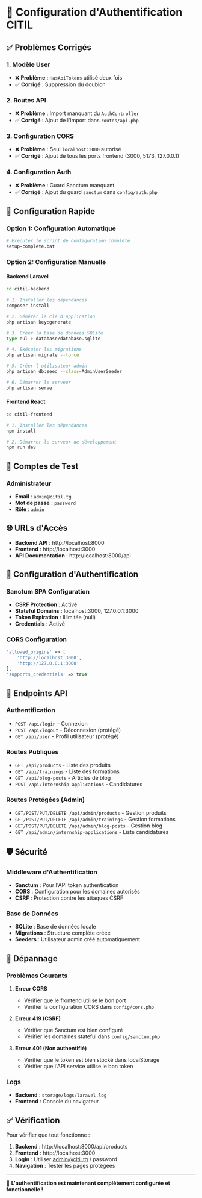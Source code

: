 # 🔐 Configuration d'Authentification CITIL

## ✅ Problèmes Corrigés

### 1. **Modèle User**
- ❌ **Problème** : `HasApiTokens` utilisé deux fois
- ✅ **Corrigé** : Suppression du doublon

### 2. **Routes API**
- ❌ **Problème** : Import manquant du `AuthController`
- ✅ **Corrigé** : Ajout de l'import dans `routes/api.php`

### 3. **Configuration CORS**
- ❌ **Problème** : Seul `localhost:3000` autorisé
- ✅ **Corrigé** : Ajout de tous les ports frontend (3000, 5173, 127.0.0.1)

### 4. **Configuration Auth**
- ❌ **Problème** : Guard Sanctum manquant
- ✅ **Corrigé** : Ajout du guard `sanctum` dans `config/auth.php`

## 🚀 Configuration Rapide

### Option 1: Configuration Automatique
```bash
# Exécuter le script de configuration complète
setup-complete.bat
```

### Option 2: Configuration Manuelle

#### Backend Laravel
```bash
cd citil-backend

# 1. Installer les dépendances
composer install

# 2. Générer la clé d'application
php artisan key:generate

# 3. Créer la base de données SQLite
type nul > database/database.sqlite

# 4. Exécuter les migrations
php artisan migrate --force

# 5. Créer l'utilisateur admin
php artisan db:seed --class=AdminUserSeeder

# 6. Démarrer le serveur
php artisan serve
```

#### Frontend React
```bash
cd citil-frontend

# 1. Installer les dépendances
npm install

# 2. Démarrer le serveur de développement
npm run dev
```

## 🔑 Comptes de Test

### Administrateur
- **Email** : `admin@citil.tg`
- **Mot de passe** : `password`
- **Rôle** : `admin`

## 🌐 URLs d'Accès

- **Backend API** : http://localhost:8000
- **Frontend** : http://localhost:3000
- **API Documentation** : http://localhost:8000/api

## 🔧 Configuration d'Authentification

### Sanctum SPA Configuration
- **CSRF Protection** : Activé
- **Stateful Domains** : localhost:3000, 127.0.0.1:3000
- **Token Expiration** : Illimitée (null)
- **Credentials** : Activé

### CORS Configuration
```php
'allowed_origins' => [
    'http://localhost:3000',
    'http://127.0.0.1:3000'
],
'supports_credentials' => true
```

## 📡 Endpoints API

### Authentification
- `POST /api/login` - Connexion
- `POST /api/logout` - Déconnexion (protégé)
- `GET /api/user` - Profil utilisateur (protégé)

### Routes Publiques
- `GET /api/products` - Liste des produits
- `GET /api/trainings` - Liste des formations
- `GET /api/blog-posts` - Articles de blog
- `POST /api/internship-applications` - Candidatures

### Routes Protégées (Admin)
- `GET/POST/PUT/DELETE /api/admin/products` - Gestion produits
- `GET/POST/PUT/DELETE /api/admin/trainings` - Gestion formations
- `GET/POST/PUT/DELETE /api/admin/blog-posts` - Gestion blog
- `GET /api/admin/internship-applications` - Liste candidatures

## 🛡️ Sécurité

### Middleware d'Authentification
- **Sanctum** : Pour l'API token authentication
- **CORS** : Configuration pour les domaines autorisés
- **CSRF** : Protection contre les attaques CSRF

### Base de Données
- **SQLite** : Base de données locale
- **Migrations** : Structure complète créée
- **Seeders** : Utilisateur admin créé automatiquement

## 🐛 Dépannage

### Problèmes Courants

1. **Erreur CORS**
   - Vérifier que le frontend utilise le bon port
   - Vérifier la configuration CORS dans `config/cors.php`

2. **Erreur 419 (CSRF)**
   - Vérifier que Sanctum est bien configuré
   - Vérifier les domaines stateful dans `config/sanctum.php`

3. **Erreur 401 (Non authentifié)**
   - Vérifier que le token est bien stocké dans localStorage
   - Vérifier que l'API service utilise le bon token

### Logs
- **Backend** : `storage/logs/laravel.log`
- **Frontend** : Console du navigateur

## ✅ Vérification

Pour vérifier que tout fonctionne :

1. **Backend** : http://localhost:8000/api/products
2. **Frontend** : http://localhost:3000
3. **Login** : Utiliser admin@citil.tg / password
4. **Navigation** : Tester les pages protégées

---

🎉 **L'authentification est maintenant complètement configurée et fonctionnelle !**
